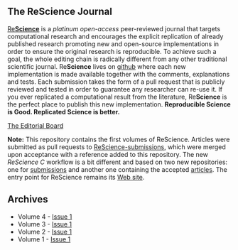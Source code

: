 ## The ReScience Journal

[Re**Science**](https://rescience.github.io) is a *platinum open-access*
peer-reviewed journal that
targets computational research and encourages the explicit replication of
already published research promoting new and open-source implementations in
order to ensure the original research is reproducible. To achieve such a goal,
the whole editing chain is radically different from any other traditional
scientific journal. Re**Science** lives on
[github](https://github.com/ReScience/) where each new implementation is made
available together with the comments, explanations and tests. Each submission
takes the form of a pull request that is publicly reviewed and tested in order
to guarantee any researcher can re-use it. If you ever replicated a computational
result from the literature, Re**Science** is the perfect place to publish this
new implementation. **Reproducible Science is Good. Replicated Science is better.**

[The Editorial Board](https://rescience.github.io/board)

**Note:** This repository contains the first volumes of ReScience. Articles were
submitted as pull requests to [ReScience-submissions](https://github.com/ReScience/ReScience-submissions),
which were merged upon acceptance with a reference added to this repository. The
new *ReScience C* workflow is a bit different and based on two new repositories: one
for [submissions](https://github.com/ReScience/submissions) and another one containing
the accepted [articles](https://github.com/ReScience/articles).
The entry point for ReScience remains its [Web site](https://rescience.github.io/).


## Archives

* Volume 4 - [Issue 1](Volume%204%20-%20Issue%201.md)
* Volume 3 - [Issue 1](Volume%203%20-%20Issue%201.md)
* Volume 2 - [Issue 1](Volume%202%20-%20Issue%201.md)
* Volume 1 - [Issue 1](Volume%201%20-%20Issue%201.md)

